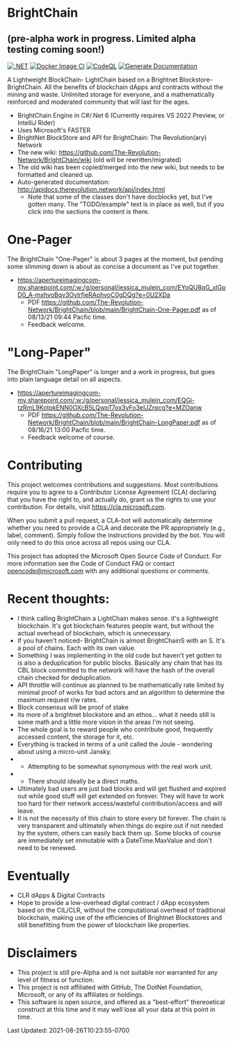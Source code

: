 # BrightChain
## (pre-alpha work in progress. Limited alpha testing coming soon!) 
[![.NET](https://github.com/The-Revolution-Network/BrightChain/actions/workflows/dotnet.yml/badge.svg)](https://github.com/The-Revolution-Network/BrightChain/actions/workflows/dotnet.yml)
[![Docker Image CI](https://github.com/The-Revolution-Network/BrightChain/actions/workflows/docker.yml/badge.svg)](https://github.com/The-Revolution-Network/BrightChain/actions/workflows/docker.yml)
[![CodeQL](https://github.com/The-Revolution-Network/BrightChain/actions/workflows/codeql-analysis.yml/badge.svg?branch=main)](https://github.com/The-Revolution-Network/BrightChain/actions/workflows/codeql-analysis.yml)
[![Generate Documentation](https://github.com/The-Revolution-Network/BrightChain/actions/workflows/generate-docs.yml/badge.svg)](https://github.com/The-Revolution-Network/BrightChain/actions/workflows/generate-docs.yml)

A Lightweight BlockChain- LightChain based on a Brightnet Blockstore- BrightChain.
All the benefits of blockchain dApps and contracts without the mining and waste.
Unlimited storage for everyone, and a mathematically reinforced and moderated community that will last for the ages.

- BrightChain Engine in C#/.Net 6 (Currently requires VS 2022 Preview, or IntelliJ Rider)
- Uses Microsoft's FASTER
- BrightNet BlockStore and API for BrightChain: The Revolution(ary) Network
- The new wiki: https://github.com/The-Revolution-Network/BrightChain/wiki (old will be rewritten/migrated)
- The old wiki has been copied/merged into the new wiki, but needs to be formatted and cleaned up.
- Auto-generated documentation: http://apidocs.therevolution.network/api/index.html
  - Note that some of the classes don't have docblocks yet, but I've gotten many. The "TODO/example" text is in place as well, but if you click into the sections the content is there.

# One-Pager
The BrightChain "One-Pager" is about 3 pages at the moment, but pending some slimming down is about as concise a document as I've put together.
- https://apertureimagingcom-my.sharepoint.com/:w:/g/personal/jessica_mulein_com/EYoQU8qG_xlGpD0_A-mxhvoBqv3OylrfjeRAohvoC0gDQg?e=0U2XDa
  - PDF https://github.com/The-Revolution-Network/BrightChain/blob/main/BrightChain-One-Pager.pdf as of 08/13/21 09:44 Pacfic time.
  - Feedback welcome.

# "Long-Paper"
The BrightChain "LongPaper" is longer and a work in progress, but goes into plain language detail on all aspects.
- https://apertureimagingcom-my.sharepoint.com/:w:/g/personal/jessica_mulein_com/EQGi-tzRmL9KotpkENN0OXcB5LQwpT7ox3vFo3eIJZrqcg?e=MZOanw
  - PDF https://github.com/The-Revolution-Network/BrightChain/blob/main/BrightChain-LongPaper.pdf as of 08/16/21 13:00 Pacfic time.
  - Feedback welcome of course.

# Contributing
This project welcomes contributions and suggestions. Most contributions require you to agree to a Contributor License Agreement (CLA) declaring that you have the right to, and actually do, grant us the rights to use your contribution. For details, visit https://cla.microsoft.com.

When you submit a pull request, a CLA-bot will automatically determine whether you need to provide a CLA and decorate the PR appropriately (e.g., label, comment). Simply follow the instructions provided by the bot. You will only need to do this once across all repos using our CLA.

This project has adopted the Microsoft Open Source Code of Conduct. For more information see the Code of Conduct FAQ or contact opencode@microsoft.com with any additional questions or comments.

# Recent thoughts:
 - I think calling BrightChain a LightChain makes sense. it's a lightweight blockchain. It's got blockchain features people want, but without the actual overhead of blockchain, which is unnecessary.
 - If you haven't noticed- BrightChain is almost BrightChainS with an S. It's a pool of chains. Each with its own value.
 - Something I was implementing in the old code but haven't yet gotten to is also a deduplication for public blocks. Basically any chain that has its CBL block committed to the network will have the hash of the overall chain checked for deduplication.
 - API throttle will continue as planned to be mathematically rate limited by minimal proof of works for bad actors and an algorithm to determine the maximum request r/w rates.
 - Block consensus will be proof of stake
 - its more of a brightnet blockstore and an ethos... what it needs still is some math and a little more vision in the areas I'm not seeing.
 - The whole goal is to reward people who contribute good, frequently accessed content, the storage for it, etc.
 - Everything is tracked in terms of a unit called the Joule - wondering about using a micro-unit Jansky.
 - - Attempting to be somewhat synonymous with the real work unit.
 - - There should ideally be a direct maths.
  - Ultimately bad users are just bad blocks and will get flushed and expired out while good stuff will get extended on forever. They will have to work too hard for their network access/wasteful contribution/access and will leave.
  - It is not the necessity of this chain to store every bit forever. The chain is very transparent and ultimately when things do expire out if not needed by the system, others can easily back them up. Some blocks of course are immediately set immutable with a DateTime.MaxValue and don't need to be renewed.

# Eventually
* CLR dApps & Digital Contracts
* Hope to provide a low-overhead digital contract / dApp ecosystem based on the CIL/CLR, without the computational overhead of traditional blockchain, making use of the efficiencies of Brightnet Blockstores and still benefitting from the power of blockchain like properties.

# Disclaimers
* This project is still pre-Alpha and is not suitable nor warranted for any level of fitness or function.
* This project is not affiliated with GitHub, The DotNet Foundation, Microsoft, or any of its affiliates or holdings.
* This software is open source, and offered as a "best-effort" thereoetical construct at this time and it may well lose all your data at this point in time.

<!-- this timestamp is updated by a pre-commit hook in git-hooks/pre-commit then added to .git/hooks -->
Last Updated: <time class="timestamp" timestamp="ISO 8601 string">2021-08-26T10:23:55-0700</time>
